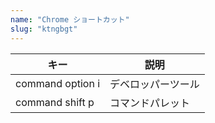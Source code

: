 ```yaml
---
name: "Chrome ショートカット"
slug: "ktngbgt"
---
```


| キー | 説明 |
| --- | --- |
| command option i | デベロッパーツール |
| command shift p | コマンドパレット |

